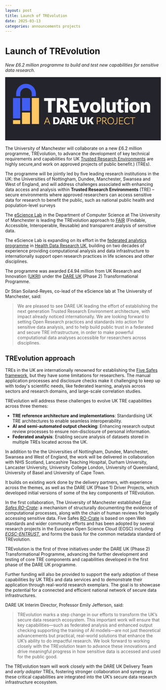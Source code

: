 ```yaml
---
layout: post
title: Launch of TREvolution
date: 2025-03-13
categories: announcements projects
---
```


# Launch of TREvolution

_New £6.2 million programme to build and test new capabilities for sensitive data research._

![TREvolution logo](/images/logo/trevolution.png)

The University of Manchester will collaborate on a new £6.2 million programme, TREvolution, to advance the development of key technical requirements and capabilities for UK [Trusted Research Environments](https://www.researchdata.scot/accessing-data/information-for-researchers/tres-and-data-access/) are highly secure,and work on approved projects of public benefit.) (TREs).

The programme will be jointly led by five leading research institutions in the UK: the Universities of Nottingham, Dundee, Manchester, Swansea and West of England, and will address challenges associated with enhancing data access and analysis within **Trusted Research Environments** (TRE)  – secure environments where approved researchers can access sensitive data for research to benefit the public, such as national public health and population-level surveys

The [eScience Lab](https://esciencelab.org.uk/) in the Department of Computer Science at The University of Manchester is leading the TREvolution approach to [FAIR](https://book.the-turing-way.org/reproducible-research/rdm/rdm-fair) (Findable, Accessible, Interoperable, Reusable) and transparent analysis of sensitive data. 

The eScience Lab is expanding on its effort in the [federated analytics programme](https://federated-analytics.ac.uk/) in [Health Data Research UK](https://www.hdruk.ac.uk/), building on two decades of experience providing computational analysis and data infrastructure to internationally support open research practices in life sciences and other disciplines.

The programme was awarded £4.94 million from UK Research and Innovation ([UKRI](https://www.ukri.org/)) under the [DARE UK](https://dareuk.org.uk/how-we-work/ongoing-activities/) (Phase 2) Transformational Programme.

Dr Stian Soiland-Reyes, co-lead of the eScience lab at The University of Manchester, said:

> We are pleased to see DARE UK leading the effort of establishing the next generation Trusted Research Environment architecture, with impact already noticed internationally. We are looking forward to setting Open Research practices and standards into action for sensitive data analysis, and to help build public trust in a federated and secure TRE infrastructure, in order to make powerful computational data analyses accessible for researchers across disciplines.


## TREvolution approach 

TREs in the UK are internationally renowned for establishing the [Five Safes framework](https://ukdataservice.ac.uk/help/secure-lab/what-is-the-five-safes-framework/), but they have some limitations for researchers. The manual application processes and disclosure checks make it challenging to keep up with today's scientific needs, like federated learning, analysis across sectors and research domains, and large-scale correlation studies.

TREvolution will address these challenges to evolve UK TRE capabilities across three themes:

-   **TRE reference architecture and implementations**: Standardising UK TRE architectures to enable seamless interoperability.
-   **AI and semi-automated output checking**: Enhancing research output review processes to ensure non-disclosure of personal information.
-   **Federated analysis**: Enabling secure analysis of datasets stored in multiple TREs located across the UK.

In addition to the the Universities of Nottingham, Dundee, Manchester, Swansea and West of England, the work will be delivered in collaboration with NHS Scotland, Lancashire Teaching Hospital, Durham University, Lancaster University, University College London, University of Queensland, University of Basel and University of Cape Town.

It builds on existing work done by the delivery partners, with experience across the themes, as well as the DARE UK (Phase 1) Driver Projects, which developed initial versions of some of the key components of TREvolution.

In the first collaboration, The University of Manchester established  [*Five Safes RO-Crate*](https://www.researchobject.org/ro-crate/5s-crate): a mechanism of structurally documenting the evidence of computational processes, along with the chain of human reviews for legally accessing sensitive data. Five Safes [RO-Crate](/products/researchobject/) is based on open Web standards and wider community efforts and has been adopted by several research projects in the European Open Science Cloud (EOSC) including  [*EOSC-ENTRUST*](/projects/eosc-entrust/), and forms the basis for the common metadata standard of TREvolution.

TREvolution is the first of three initiatives under the DARE UK (Phase 2) Transformational Programme, advancing the further development and testing of core TRE components and capabilities developed in the first phase of the DARE UK programme.

Further funding will also be provided to support the early adoption of these capabilities by UK TREs and data services and to demonstrate their application through real-world research exemplars. The goal is to showcase the potential for a connected and efficient national network of secure data infrastructures.

DARE UK Interim Director, Professor Emily Jefferson, said: 

> TREvolution marks a step change in our efforts to transform the UK’s secure data research ecosystem. This important work will ensure that key capabilities—such as federated analysis and enhanced output checking supporting the training of AI models—are not just theoretical advancements but practical, real-world solutions that enhance the UK’s ability to do impactful research. We look forward to working closely with the TREvolution team to advance these innovations and drive meaningful progress in how sensitive data is accessed and used for the public good.

The TREvolution team will work closely with the DARE UK Delivery Team and *early adopter* TREs, fostering stronger collaboration and synergy as these critical capabilities are integrated into the UK’s secure data research infrastructure ecosystem.


